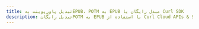 ---title: تبدیل پاورپوینت بهEPUB، POTM به EPUB مبدل رایگان یا Curl SDKdescription: تبدیل رایگانPOTM به EPUB با استفاده از Curl Cloud APIs & SDK. همچنین اسناد Microsoft PowerPoint را در Cloud ایجاد، ویرایش و رندر کنید.---